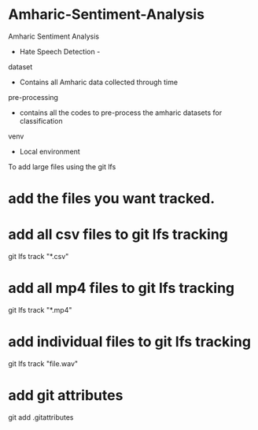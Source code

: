 # Amharic-Sentiment-Analysis

Amharic Sentiment Analysis
- Hate Speech Detection -
 
dataset
- Contains all Amharic data collected through time

pre-processing
- contains all the codes to pre-process the amharic datasets for classification

venv
- Local environment


To add large files using the git lfs

# add the files you want tracked. 
# add all csv files to git lfs tracking
git lfs track "*.csv"

# add all mp4 files to git lfs tracking
git lfs track "*.mp4"

# add individual files to git lfs tracking
git lfs track "file.wav"

# add git attributes
git add .gitattributes
